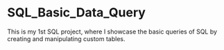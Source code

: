 # SQL_Basic_Data_Query
This is my 1st SQL project, where I showcase the basic queries of SQL by creating and manipulating custom tables.
